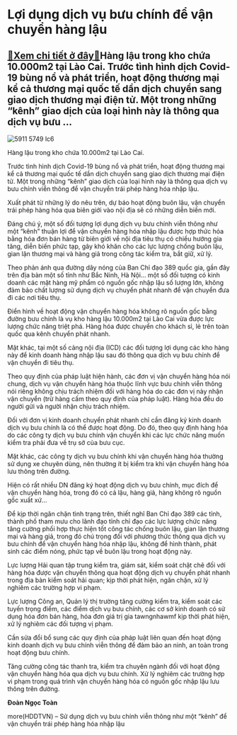 Lợi dụng dịch vụ bưu chính để vận chuyển hàng lậu
=================================================

[:gift:Xem chi tiết ở đây:gift:](https://hddtvn.com/loi-dung-dich-vu-buu-chinh-de-van-chuyen-hang-lau/)Hàng lậu trong kho chứa 10.000m2 tại Lào Cai. Trước tình hình dịch Covid-19 bùng nổ và phát triển, hoạt động thương mại kể cả thương mại quốc tế dần dịch chuyển sang giao dịch thương mại điện tử. Một trong những “kênh” giao dịch của loại hình này là thông qua dịch vụ bưu …
---------------------------------------------------------------------------------------------------------------------------------------------------------------------------------------------------------------------------------------------------------------------------------





![5911 5749 lc6](https://hddtvn.com/wp-content/uploads/2021/01/5911_5749_lc6.jpg "Hàng lậu trong kho chứa 10.000m2 tại Lào Cai.")


Hàng lậu trong kho chứa 10.000m2 tại Lào Cai.



Trước tình hình dịch Covid-19 bùng nổ và phát triển, hoạt động thương mại kể cả thương mại quốc tế dần dịch chuyển sang giao dịch thương mại điện tử. Một trong những “kênh” giao dịch của loại hình này là thông qua dịch vụ bưu chính viễn thông để vận chuyển trái phép hàng hóa nhập lậu.


Xuất phát từ những lý do nêu trên, dự báo hoạt động buôn lậu, vận chuyển trái phép hàng hóa qua biên giới vào nội địa sẽ có những diễn biến mới.


Đáng chú ý, một số đối tượng lợi dụng dịch vụ bưu chính viễn thông như một “kênh” thuận lợi để vận chuyển hàng hóa nhập lậu được hợp thức hóa bằng hóa đơn bán hàng từ biên giới về nội địa tiêu thụ có chiều hướng gia tăng, diễn biến phức tạp, gây khó khăn cho các lực lượng chống buôn lậu, gian lận thương mại và hàng giả trong công tác kiểm tra, bắt giữ, xử lý.


Theo phản ánh qua đường dây nóng của Ban Chỉ đạo 389 quốc gia, gần đây trên địa bàn một số tỉnh như Bắc Ninh, Hà Nội… một số đối tượng có kinh doanh các mặt hàng mỹ phẩm có nguồn gốc nhập lậu số lượng lớn, không đảm bảo chất lượng sử dụng dịch vụ chuyển phát nhanh để vận chuyển đưa đi các nơi tiêu thụ.


Điển hình về hoạt động vận chuyển hàng hóa không rõ nguồn gốc bằng đường bưu chính là vụ kho hàng lậu 10.000m2 tại Lào Cai vừa được lực lượng chức năng triệt phá. Hàng hóa được chuyển cho khách sỉ, lẻ trên toàn quốc qua kênh chuyển phát nhanh.


Mặt khác, tại một số cảng nội địa (ICD) các đối tượng lợi dụng các kho hàng này để kinh doanh hàng nhập lậu sau đó thông qua dịch vụ bưu chính để vận chuyển đi tiêu thụ.


Theo quy định của pháp luật hiện hành, các đơn vị vận chuyển hàng hóa nói chung, dịch vụ vận chuyển hàng hóa thuộc lĩnh vực bưu chính viễn thông nói riêng không chịu trách nhiệm đối với hàng hóa do các đơn vị này nhận vận chuyển (trừ hàng cấm theo quy định của pháp luật). Hàng hóa đều do người gửi và người nhận chịu trách nhiệm.


Đối với đơn vị kinh doanh chuyển phát nhanh chỉ cần đăng ký kinh doanh dịch vụ bưu chính là có thể được hoạt động. Do đó, theo quy định hàng hóa do các công ty dịch vụ bưu chính vận chuyển khi các lực chức năng muốn kiểm tra phải đưa về trụ sở của bưu cục.


Mặt khác, các công ty dịch vụ bưu chính khi vận chuyển hàng hóa thường sử dụng xe chuyên dùng, nên thường ít bị kiểm tra khi vận chuyển hàng hóa lưu thông trên đường.


Hiện có rất nhiều DN đăng ký hoạt động dịch vụ bưu chính, mục đích để vận chuyển hàng hóa, trong đó có cả lậu, hàng giả, hàng không rõ nguồn gốc xuất xứ…


Để kịp thời ngăn chặn tình trạng trên, thiết nghĩ Ban Chỉ đạo 389 các tỉnh, thành phố tham mưu cho lãnh đạo tỉnh chỉ đạo các lực lượng chức năng tăng cường phối hợp thực hiện tốt công tác chống buôn lậu, gian lận thương mại và hàng giả, trong đó chú trọng đối với phương thức thông qua dịch vụ bưu chính để vận chuyển hàng hóa nhập lậu, không để hình thành, phát sinh các điểm nóng, phức tạp về buôn lậu trong hoạt động này.


Lực lượng Hải quan tập trung kiểm tra, giám sát, kiểm soát chặt chẽ đối với hàng hóa được vận chuyển thông qua hoạt động dịch vụ chuyển phát nhanh trong địa bàn kiểm soát hải quan; kịp thời phát hiện, ngăn chặn, xử lý nghiêm các trường hợp vi phạm.


Lực lượng Công an, Quản lý thị trường tăng cường kiểm tra, kiểm soát các tuyến trọng điểm, các điểm dịch vụ bưu chính, các cơ sở kinh doanh có sử dụng hóa đơn bán hàng, hóa đơn giá trị gia tawngnhawmf kịp thời phát hiện, xử lý nghiêm các đối tượng vị phạm.


Cần sửa đổi bổ sung các quy định của pháp luật liên quan đến hoạt động kinh doanh dịch vụ bưu chính viễn thông để đảm bảo an ninh, an toàn trong hoạt động bưu chính.


Tăng cường công tác thanh tra, kiểm tra chuyên ngành đối với hoạt động vận chuyển hàng hóa qua dịch vụ bưu chính. Xử lý nghiêm các trường hợp vi phạm trong quá trình vận chuyển hàng hóa có nguồn gốc nhập lậu lưu thông trên đường.




**Đoàn Ngọc Toàn**



more(HDDTVN) – Sử dụng dịch vụ bưu chính viễn thông như một “kênh” để vận chuyển trái phép hàng hóa nhập lậu

